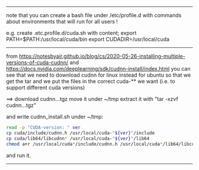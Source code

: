 ----------------


note that you can create a bash file under 
/etc/profile.d
with commands about environments that will run for all users !

e.g.
create .etc.profile.d/cuda.sh
with content;
export PATH=$PATH:/usr/local/cuda/bin
export CUDADIR=/usr/local/cuda


----------------


from 
https://notesbyair.github.io/blog/cs/2020-05-26-installing-multiple-versions-of-cuda-cudnn/ 
and 
https://docs.nvidia.com/deeplearning/sdk/cudnn-install/index.html
you can see that we need to download cudnn for linux instead for ubuntu so that we get the tar and we put the files in the correct cuda-** we want (i.e. to support different cuda versions)


==> download cudnn...tgz
move it under ~/tmp
extract it with "tar -xzvf cudnn...tgz"

and write cudnn_install.sh under ~/tmp:
```bash
read -p "CUDA-version: " ver
cp cuda/include/cudnn.h /usr/local/cuda-"${ver}"/include
cp cuda/lib64/libcudnn* /usr/local/cuda-"${ver}"/lib64
chmod a+r /usr/local/cuda*/include/cudnn.h /usr/local/cuda*/lib64/libcudnn*
```
and run it.



-----------------